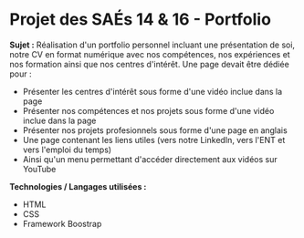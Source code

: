 # Projet des SAÉs 14 & 16 - Portfolio

**Sujet :** Réalisation d'un portfolio personnel incluant une présentation de soi, notre CV en format numérique avec nos compétences, nos expériences et nos formation ainsi que nos centres d'intérêt.
Une page devait être dédiée pour :

- Présenter les centres d'intérêt sous forme d'une vidéo inclue dans la page
- Présenter nos compétences et nos projets sous forme d'une vidéo inclue dans la page
- Présenter nos projets profesionnels sous forme d'une page en anglais
- Une page contenant les liens utiles (vers notre LinkedIn, vers l'ENT et vers l'emploi du temps)
- Ainsi qu'un menu permettant d'accéder directement aux vidéos sur YouTube

**Technologies / Langages utilisées :**

- HTML
- CSS
- Framework Boostrap
